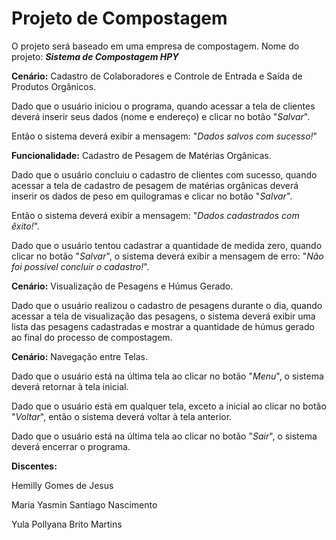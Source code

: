 # Projeto de Compostagem

O projeto será baseado em uma empresa de compostagem.
Nome do projeto: **_Sistema de Compostagem HPY_**

**Cenário:** Cadastro de Colaboradores e Controle de Entrada e Saída de Produtos Orgânicos. 

Dado que o usuário iniciou o programa, quando acessar a tela de clientes deverá inserir seus dados (nome e endereço) e clicar no botão "_Salvar_". 

Então o sistema deverá exibir a mensagem: "_Dados salvos com sucesso!_"

**Funcionalidade:** Cadastro de Pesagem de Matérias Orgânicas. 

Dado que o usuário concluiu o cadastro de clientes com sucesso, quando acessar a tela de cadastro de pesagem de matérias orgânicas deverá inserir os dados de peso em quilogramas e clicar no botão "_Salvar_". 

Então o sistema deverá exibir a mensagem: "_Dados cadastrados com êxito!_". 

Dado que o usuário tentou cadastrar a quantidade de medida zero, quando clicar no botão "_Salvar_", o sistema deverá exibir a mensagem de erro: "_Não foi possível concluir o cadastro!_".

**Cenário:** Visualização de Pesagens e Húmus Gerado. 

Dado que o usuário realizou o cadastro de pesagens durante o dia, quando acessar a tela de visualização das pesagens, o sistema deverá exibir uma lista das pesagens cadastradas e mostrar a quantidade de húmus gerado ao final do processo de compostagem.

**Cenário:** Navegação entre Telas. 

Dado que o usuário está na última tela ao clicar no botão "_Menu_", o sistema deverá retornar à tela inicial. 

Dado que o usuário está em qualquer tela, exceto a inicial ao clicar no botão "_Voltar_", então o sistema deverá voltar à tela anterior. 

Dado que o usuário está na última tela ao clicar no botão "_Sair_", o sistema deverá encerrar o programa.

**Discentes:**

Hemilly Gomes de Jesus

Maria Yasmin Santiago Nascimento

Yula Pollyana Brito Martins
